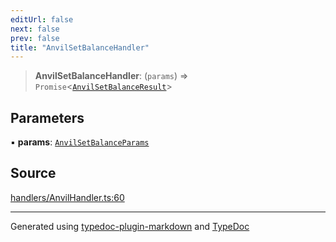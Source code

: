 ```yaml
---
editUrl: false
next: false
prev: false
title: "AnvilSetBalanceHandler"
---
```


> **AnvilSetBalanceHandler**: (`params`) => `Promise`\<[`AnvilSetBalanceResult`](/generated/tevm/api/type-aliases/anvilsetbalanceresult/)\>

## Parameters

▪ **params**: [`AnvilSetBalanceParams`](/generated/tevm/api/type-aliases/anvilsetbalanceparams/)

## Source

[handlers/AnvilHandler.ts:60](https://github.com/evmts/tevm-monorepo/blob/main/vm/api/src/handlers/AnvilHandler.ts#L60)

***
Generated using [typedoc-plugin-markdown](https://www.npmjs.com/package/typedoc-plugin-markdown) and [TypeDoc](https://typedoc.org/)
